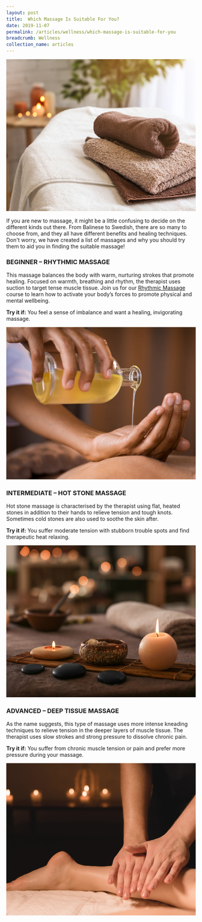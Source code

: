 ```yaml
---
layout: post
title:  Which Massage Is Suitable For You?
date: 2019-11-07
permalink: /articles/wellness/which-massage-is-suitable-for-you
breadcrumb: Wellness
collection_name: articles
---
```

![Which Massage Is Suitable For You?](/images/content-articles/wellness/which-massage-is-suitable-for-you-img1.jpg)

If you are new to massage, it might be a little confusing to decide on the different kinds out there. From Balinese to Swedish, there are so many to choose from, and they all have different benefits and healing techniques. Don't worry, we have created a list of massages and why you should try them to aid you in finding the suitable massage! 

### BEGINNER – RHYTHMIC MASSAGE
This massage balances the body with warm, nurturing strokes that promote healing. Focused on warmth, breathing and rhythm, the therapist uses suction to target tense muscle tissue. Join us for our [Rhythmic Massage](../../course-directory/health-and-wellness/#rhythmic-massage) course to learn how to activate your body’s forces to promote physical and mental wellbeing. 

**Try it if:** You feel a sense of imbalance and want a healing, invigorating massage.

![Which Massage Is Suitable For You?](/images/content-articles/wellness/which-massage-is-suitable-for-you-img2.jpg) 

### INTERMEDIATE – HOT STONE MASSAGE
Hot stone massage is characterised by the therapist using flat, heated stones in addition to their hands to relieve tension and tough knots. Sometimes cold stones are also used to soothe the skin after. 

**Try it if:** You suffer moderate tension with stubborn trouble spots and find therapeutic heat relaxing.

![Which Massage Is Suitable For You?](/images/content-articles/wellness/which-massage-is-suitable-for-you-img3.jpg)

### ADVANCED – DEEP TISSUE MASSAGE
As the name suggests, this type of massage uses more intense kneading techniques to relieve tension in the deeper layers of muscle tissue. The therapist uses slow strokes and strong pressure to dissolve chronic pain.

**Try it if:** You suffer from chronic muscle tension or pain and prefer more pressure during your massage.

![Which Massage Is Suitable For You?](/images/content-articles/wellness/which-massage-is-suitable-for-you-img4.jpg)
